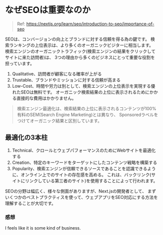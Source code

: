 # なぜSEOは重要なのか

> Ref: https://nextjs.org/learn/seo/introduction-to-seo/importance-of-seo

SEOは、コンバージョンの向上とブランドに対する信頼を得る為の鍵です。
検索ランキングの上位表示は、より多くのオーガニックビジターに相当します。
検索エンジンのオーガニックトラフィック(検索エンジンの結果をクリックしてサイトに来た訪問者)は、
3つの理由から多くのビジネスにとって重要な役割を担っています。

1. Qualitative、訪問者が顧客になる確率が上がる
2. Trustable、ブランドやミッションに対する信頼が高まる
3. Low-Cost、時間や労力は別として、検索エンジンの上位表示を実現する優れたSEOは無料です。
オーガニック検索結果の上位に表示されるためにかかる直接的な費用はかかりません。

> 検索エンジン最適化は、検索結果の上位に表示されるコンテンツが100%有料のSEM(Search Engine Marketing)とは異なり、
> Sponsoredラベルをつけてオーガニック結果と区別しています。

## 最適化の3本柱

1. Technical、クロールとウェブパフォーマンスのためにWebサイトを最適化する
2. Creation、特定のキーワードをターゲットにしたコンテンツ戦略を構築する
3. Popularity、検索エンジンが信頼できるソースであることを認識できるように、オンライン上でのサイトの存在感を高める。
これは、バックリンク(サイトにリンクしている第三者のサイト)を使用することによって行われます。

SEOの分野は幅広く、様々な側面がありますが、Next.jsの開発者として、
まずいくつかのベストプラクティスを使って、ウェブアプリをSEO対応にする方法を理解することが大切です。

### 感想

I feels like it is some kind of business.
